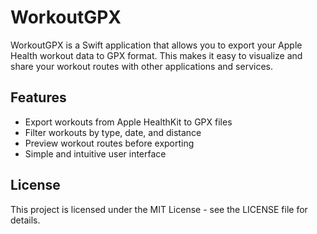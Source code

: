 # WorkoutGPX

WorkoutGPX is a Swift application that allows you to export your Apple Health workout data to GPX format. This makes it easy to visualize and share your workout routes with other applications and services.

## Features

- Export workouts from Apple HealthKit to GPX files
- Filter workouts by type, date, and distance
- Preview workout routes before exporting
- Simple and intuitive user interface

## License

This project is licensed under the MIT License - see the LICENSE file for details.
